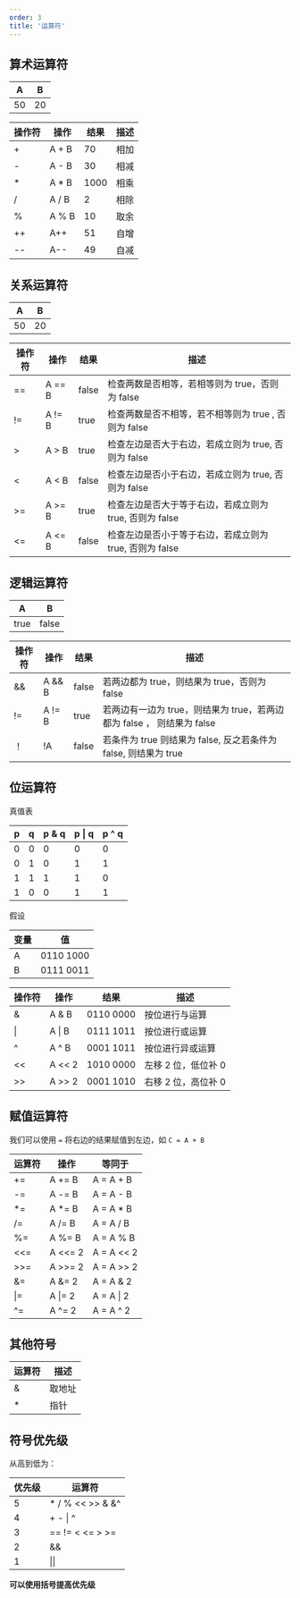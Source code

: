 ```yaml
---
order: 3
title: '运算符'
---
```



## 算术运算符

| A   | B   |
| --- | --- |
| 50  | 20  |

| 操作符 | 操作  | 结果 | 描述 |
| ------ | ----- | ---- | ---- |
| +      | A + B | 70   | 相加 |
| -      | A - B | 30   | 相减 |
| *      | A * B | 1000 | 相乘 |
| /      | A / B | 2    | 相除 |
| %      | A % B | 10   | 取余 |
| ++     | A++   | 51   | 自增 |
| --     | A--   | 49   | 自减 |

## 关系运算符

| A   | B   |
| --- | --- |
| 50  | 20  |

| 操作符 | 操作   | 结果  | 描述                                                    |
| ------ | ------ | ----- | ------------------------------------------------------- |
| ==     | A == B | false | 检查两数是否相等，若相等则为 true，否则为 false         |
| !=     | A != B | true  | 检查两数是否不相等，若不相等则为 true , 否则为 false    |
| >      | A > B  | true  | 检查左边是否大于右边，若成立则为 true, 否则为 false     |
| <      | A < B  | false | 检查左边是否小于右边，若成立则为 true, 否则为 false     |
| >=     | A >= B | true  | 检查左边是否大于等于右边，若成立则为 true, 否则为 false |
| <=     | A <= B | false | 检查左边是否小于等于右边，若成立则为 true, 否则为 false |

## 逻辑运算符

| A    | B     |
| ---- | ----- |
| true | false |

| 操作符 | 操作   | 结果  | 描述                                                                   |
| ------ | ------ | ----- | ---------------------------------------------------------------------- |
| &&     | A && B | false | 若两边都为 true，则结果为 true，否则为 false                           |
| !=     | A != B | true  | 若两边有一边为 true，则结果为 true，若两边都为 false ， 则结果为 false |
| ！     | !A     | false | 若条件为 true 则结果为 false, 反之若条件为 false, 则结果为 true        |


## 位运算符

真值表

| **p** | **q** | **p & q** | **p \| q** | **p ^ q** |
| ----- | ----- | --------- | ---------- | --------- |
| 0     | 0     | 0         | 0          | 0         |
| 0     | 1     | 0         | 1          | 1         |
| 1     | 1     | 1         | 1          | 0         |
| 1     | 0     | 0         | 1          | 1         |

假设

| 变量 | 值        |
| ---- | --------- |
| A    | 0110 1000 |
| B    | 0111 0011 |

| 操作符 | 操作   | 结果      | 描述                |
| ------ | ------ | --------- | ------------------- |
| &      | A & B  | 0110 0000 | 按位进行与运算      |
| \|     | A \| B | 0111 1011 | 按位进行或运算      |
| ^      | A ^ B  | 0001 1011 | 按位进行异或运算    |
| <<     | A << 2 | 1010 0000 | 左移 2 位，低位补 0 |
| >>     | A >> 2 | 0001 1010 | 右移 2 位，高位补 0 |


## 赋值运算符

我们可以使用 `=` 将右边的结果赋值到左边，如 `C = A + B`


| 运算符 | 操作    | 等同于     |
| ------ | ------- | ---------- |
| +=     | A += B  | A = A + B  |
| -=     | A -= B  | A = A - B  |
| *=     | A *= B  | A = A * B  |
| /=     | A /= B  | A = A / B  |
| %=     | A %= B  | A = A % B  |
| <<=    | A <<= 2 | A = A << 2 |
| >>=    | A >>= 2 | A = A >> 2 |
| &=     | A &= 2  | A = A & 2  |
| \|=    | A \|= 2 | A = A \| 2 |
| ^=     | A ^= 2  | A = A ^ 2  |

## 其他符号

| 运算符 | 描述   |
| ------ | ------ |
| &      | 取地址 |
| *      | 指针   |

## 符号优先级

从高到低为：

| 优先级 | 运算符           |
| ------ | ---------------- |
| 5      | * / % << >> & &^ |
| 4      | + - \| ^         |
| 3      | == != < <= > >=  |
| 2      | &&               |
| 1      | \|\|             |

**可以使用括号提高优先级**